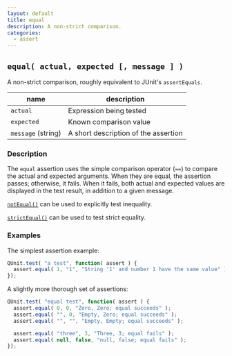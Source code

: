 ```yaml
---
layout: default
title: equal
description: A non-strict comparison.
categories:
  - assert
---
```


## `equal( actual, expected [, message ] )`

A non-strict comparison, roughly equivalent to JUnit's `assertEquals`.

| name               | description                          |
|--------------------|--------------------------------------|
| `actual`           | Expression being tested              |
| `expected`         | Known comparison value               |
| `message` (string) | A short description of the assertion |

### Description

The `equal` assertion uses the simple comparison operator (`==`) to compare the actual and expected arguments. When they are equal, the assertion passes; otherwise, it fails. When it fails, both actual and expected values are displayed in the test result, in addition to a given message.

[`notEqual()`](/api/assert/notEqual/) can be used to explicitly test inequality.

[`strictEqual()`](/api/assert/strictEqual/) can be used to test strict equality.

### Examples

The simplest assertion example:

```js
QUnit.test( "a test", function( assert ) {
  assert.equal( 1, "1", "String '1' and number 1 have the same value" );
});
```

A slightly more thorough set of assertions:

```js
QUnit.test( "equal test", function( assert ) {
  assert.equal( 0, 0, "Zero, Zero; equal succeeds" );
  assert.equal( "", 0, "Empty, Zero; equal succeeds" );
  assert.equal( "", "", "Empty, Empty; equal succeeds" );

  assert.equal( "three", 3, "Three, 3; equal fails" );
  assert.equal( null, false, "null, false; equal fails" );
});
```
